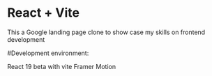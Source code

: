 # React + Vite

This a Google landing page clone to show case my skills on frontend development

#Development environment:

React 19 beta with vite
Framer Motion

